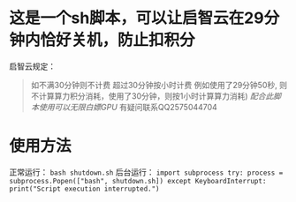 # 这是一个sh脚本，可以让启智云在29分钟内恰好关机，防止扣积分 
启智云规定：
> 如不满30分钟则不计费
> 超过30分钟按小时计费 例如使用了29分钟50秒, 则不计算算力积分消耗，使用了30分钟，则按1小时计算算力消耗)
*配合此脚本使用可以无限白嫖GPU*
> 有疑问联系QQ2575044704
# 使用方法
正常运行：
`
bash shutdown.sh
`
后台运行：
`
import subprocess
try:
    process = subprocess.Popen(["bash", shutdown.sh])
except KeyboardInterrupt:
    print("Script execution interrupted.")
`
